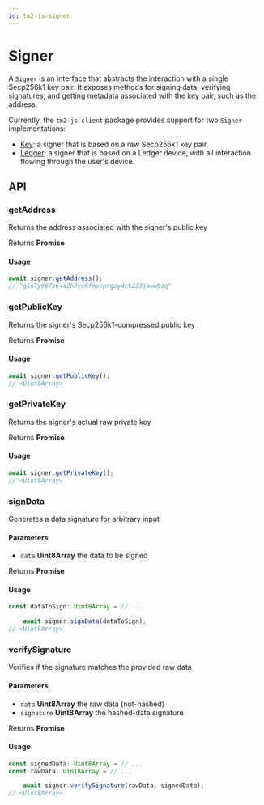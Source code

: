 ```yaml
---
id: tm2-js-signer
---
```


# Signer

A `Signer` is an interface that abstracts the interaction with a single Secp256k1 key pair. It exposes methods for
signing data, verifying signatures, and getting metadata associated with the key pair, such as the address.

Currently, the `tm2-js-client` package provides support for two `Signer` implementations:

- [Key](key.md): a signer that is based on a raw Secp256k1 key pair.
- [Ledger](ledger.md): a signer that is based on a Ledger device, with all interaction flowing through the user's
  device.

## API

### getAddress

Returns the address associated with the signer's public key

Returns **Promise<string>**

#### Usage

```ts
await signer.getAddress();
// "g1u7y667z64x2h7vc6fmpcprgey4ck233jaww9zq"
```

### getPublicKey

Returns the signer's Secp256k1-compressed public key

Returns **Promise<Uint8Array>**

#### Usage

```ts
await signer.getPublicKey();
// <Uint8Array>
```

### getPrivateKey

Returns the signer's actual raw private key

Returns **Promise<Uint8Array>**

#### Usage

```ts
await signer.getPrivateKey();
// <Uint8Array>
```

### signData

Generates a data signature for arbitrary input

#### Parameters

* `data` **Uint8Array** the data to be signed

Returns **Promise<Uint8Array>**

#### Usage

```ts
const dataToSign: Uint8Array = // ...

    await signer.signData(dataToSign);
// <Uint8Array>
```

### verifySignature

Verifies if the signature matches the provided raw data

#### Parameters

* `data` **Uint8Array** the raw data (not-hashed)
* `signature` **Uint8Array** the hashed-data signature

Returns **Promise<boolean>**

#### Usage

```ts
const signedData: Uint8Array = // ...
const rawData: Uint8Array = // ...

    await signer.verifySignature(rawData, signedData);
// <Uint8Array>
```

